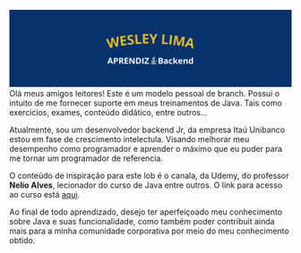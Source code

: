 ![banner.jpg](src%2Fimages%2Fbanner.jpg)
Olá meus amigos leitores!
Este é um modelo pessoal de branch. Possui o intuito de 
me fornecer suporte em meus treinamentos de Java. Tais como exercicios, exames, conteúdo didático, entre outros...

Atualmente, sou um desenvolvedor backend Jr, da empresa Itaú Unibanco estou em fase de crescimento intelectula. 
Visando melhorar meu desempenho como programador e aprender o máximo que eu puder para me tornar um programador 
de referencia. 

O conteúdo de inspiração para este lob é o canala, da Udemy, do professor **Nelio Alves**, lecionador do curso de Java
entre outros. O link para acesso ao curso está [aqui](https://www.udemy.com/course/java-curso-completo/).

Ao final de todo aprendizado, desejo ter aperfeiçoado meu conhecimento sobre Java e suas funcionalidade, como também poder
contribuit ainda mais para a minha comunidade corporativa por meio do meu conhecimento obtido.


